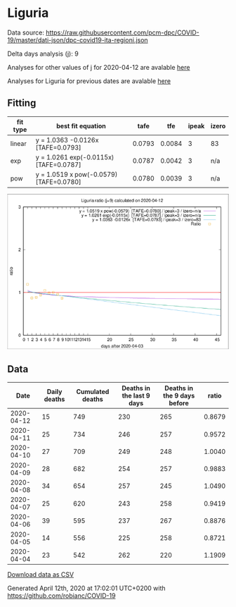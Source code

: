 # Liguria

Data source: https://raw.githubusercontent.com/pcm-dpc/COVID-19/master/dati-json/dpc-covid19-ita-regioni.json

Delta days analysis (j): 9

Analyses for other values of j for 2020-04-12 are avalable [here](../2020-04-12/README.md)

Analyses for Liguria for previous dates are avalable [here](../README.md)

## Fitting 
|fit type|best fit equation|tafe|tfe|ipeak|izero|
|-------|-----|--------|------|---|---|
|linear|y = 1.0363 -0.0126x  [TAFE=0.0793]|0.0793|0.0084|3|83|
|exp|y = 1.0261 exp(-0.0115x)  [TAFE=0.0787]|0.0787|0.0042|3|n/a|
|pow|y = 1.0519 x pow(-0.0579)  [TAFE=0.0780]|0.0780|0.0039|3|n/a|

![Plot](COVID-19_liguria_j9_2020-04-12.png)

## Data
|Date|Daily deaths|Cumulated deaths|Deaths in the last 9 days|Deaths in the 9 days before|ratio|
|----|----------|-----------|-------|--------------------|-----|
|2020-04-12|15|749|230|265|0.8679|
|2020-04-11|25|734|246|257|0.9572|
|2020-04-10|27|709|249|248|1.0040|
|2020-04-09|28|682|254|257|0.9883|
|2020-04-08|34|654|257|245|1.0490|
|2020-04-07|25|620|243|258|0.9419|
|2020-04-06|39|595|237|267|0.8876|
|2020-04-05|14|556|225|258|0.8721|
|2020-04-04|23|542|262|220|1.1909|

[Download data as CSV](COVID-19_liguria_j9_2020-04-12.csv)

Generated April 12th, 2020 at 17:02:01 UTC+0200 with https://github.com/robianc/COVID-19
